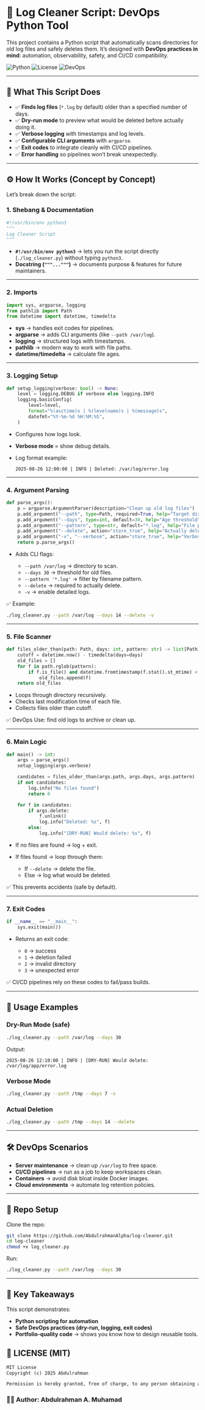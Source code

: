 # 🧹 Log Cleaner Script: DevOps Python Tool

This project contains a Python script that automatically scans directories for old log files and safely deletes them.
It’s designed with **DevOps practices in mind**: automation, observability, safety, and CI/CD compatibility.



![Python](https://img.shields.io/badge/python-3.10+-blue.svg)
![License](https://img.shields.io/badge/license-MIT-green.svg)
![DevOps](https://img.shields.io/badge/DevOps-ready-success.svg)

---

## 📜 What This Script Does

* ✅ **Finds log files** (`*.log` by default) older than a specified number of days.
* ✅ **Dry-run mode** to preview what would be deleted before actually doing it.
* ✅ **Verbose logging** with timestamps and log levels.
* ✅ **Configurable CLI arguments** with `argparse`.
* ✅ **Exit codes** to integrate cleanly with CI/CD pipelines.
* ✅ **Error handling** so pipelines won’t break unexpectedly.

---

## ⚙️ How It Works (Concept by Concept)

Let’s break down the script:

### 1. Shebang & Documentation

```python
#!/usr/bin/env python3
"""
Log Cleaner Script
"""
```

* **`#!/usr/bin/env python3`** → lets you run the script directly (`./log_cleaner.py`) without typing `python3`.
* **Docstring (`"""..."""`)** → documents purpose & features for future maintainers.

---

### 2. Imports

```python
import sys, argparse, logging
from pathlib import Path
from datetime import datetime, timedelta
```

* **sys** → handles exit codes for pipelines.
* **argparse** → adds CLI arguments (like `--path /var/log`).
* **logging** → structured logs with timestamps.
* **pathlib** → modern way to work with file paths.
* **datetime/timedelta** → calculate file ages.

---

### 3. Logging Setup

```python
def setup_logging(verbose: bool) -> None:
    level = logging.DEBUG if verbose else logging.INFO
    logging.basicConfig(
        level=level,
        format="%(asctime)s | %(levelname)s | %(message)s",
        datefmt="%Y-%m-%d %H:%M:%S",
    )
```

* Configures how logs look.
* **Verbose mode** = show debug details.
* Log format example:

  ```
  2025-08-26 12:00:00 | INFO | Deleted: /var/log/error.log
  ```

---

### 4. Argument Parsing

```python
def parse_args():
    p = argparse.ArgumentParser(description="Clean up old log files")
    p.add_argument("--path", type=Path, required=True, help="Target directory")
    p.add_argument("--days", type=int, default=30, help="Age threshold")
    p.add_argument("--pattern", type=str, default="*.log", help="File pattern")
    p.add_argument("--delete", action="store_true", help="Actually delete files")
    p.add_argument("-v", "--verbose", action="store_true", help="Verbose logging")
    return p.parse_args()
```

* Adds CLI flags:

  * `--path /var/log` → directory to scan.
  * `--days 30` → threshold for old files.
  * `--pattern '*.log'` → filter by filename pattern.
  * `--delete` → required to actually delete.
  * `-v` → enable detailed logs.

✅ Example:

```bash
./log_cleaner.py --path /var/log --days 14 --delete -v
```

---

### 5. File Scanner

```python
def files_older_than(path: Path, days: int, pattern: str) -> list[Path]:
    cutoff = datetime.now() - timedelta(days=days)
    old_files = []
    for f in path.rglob(pattern):
        if f.is_file() and datetime.fromtimestamp(f.stat().st_mtime) < cutoff:
            old_files.append(f)
    return old_files
```

* Loops through directory recursively.
* Checks last modification time of each file.
* Collects files older than cutoff.

✅ DevOps Use: find old logs to archive or clean up.

---

### 6. Main Logic

```python
def main() -> int:
    args = parse_args()
    setup_logging(args.verbose)

    candidates = files_older_than(args.path, args.days, args.pattern)
    if not candidates:
        log.info("No files found")
        return 0

    for f in candidates:
        if args.delete:
            f.unlink()
            log.info("Deleted: %s", f)
        else:
            log.info("[DRY-RUN] Would delete: %s", f)
```

* If no files are found → log + exit.
* If files found → loop through them:

  * If `--delete` → delete the file.
  * Else → log what would be deleted.

✅ This prevents accidents (safe by default).

---

### 7. Exit Codes

```python
if __name__ == "__main__":
    sys.exit(main())
```

* Returns an exit code:

  * `0` → success
  * `1` → deletion failed
  * `2` → invalid directory
  * `3` → unexpected error

✅ CI/CD pipelines rely on these codes to fail/pass builds.

---

## 🚀 Usage Examples

### Dry-Run Mode (safe)

```bash
./log_cleaner.py --path /var/log --days 30
```

Output:

```
2025-08-26 12:10:00 | INFO | [DRY-RUN] Would delete: /var/log/app/error.log
```

### Verbose Mode

```bash
./log_cleaner.py --path /tmp --days 7 -v
```

### Actual Deletion

```bash
./log_cleaner.py --path /tmp --days 14 --delete
```

---

## 🛠 DevOps Scenarios

* **Server maintenance** → clean up `/var/log` to free space.
* **CI/CD pipelines** → run as a job to keep workspaces clean.
* **Containers** → avoid disk bloat inside Docker images.
* **Cloud environments** → automate log retention policies.

---

## 📂 Repo Setup

Clone the repo:

```bash
git clone https://github.com/AbdulrahmanAlpha/log-cleaner.git
cd log-cleaner
chmod +x log_cleaner.py
```

Run:

```bash
./log_cleaner.py --path /var/log --days 30
```

---

## 🔑 Key Takeaways

This script demonstrates:

* **Python scripting for automation**
* **Safe DevOps practices (dry-run, logging, exit codes)**
* **Portfolio-quality code** → shows you know how to design reusable tools.

## 📜 LICENSE (MIT)


```txt
MIT License
Copyright (c) 2025 Abdulrahman

Permission is hereby granted, free of charge, to any person obtaining a copy
```
### 👨‍💻 Author: Abdulrahman A. Muhamad
